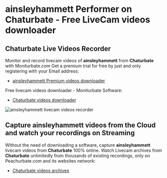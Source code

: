 # ainsleyhammett Performer on Chaturbate - Free LiveCam videos downloader

## Chaturbate Live Videos Recorder

Monitor and record livecam videos of **ainsleyhammett** from **Chaturbate** with Moniturbate.com
Get a premium trial for free by just and only registering with your Email address:
* [ainsleyhammett Premium videos downloader](https://moniturbate.com/request-demo-licence-key.html)

Free livecam videos downloader - Moniturbate Software:
* [Chaturbate videos downloader](https://moniturbate.com/moniturbate-download-software.html)

![ainsleyhammett livecam videos recorder](https://peachurnet.com/templates/moniturbate-software.png)


## Capture ainsleyhammett videos from the Cloud and watch your recordings on Streaming

Without the need of downloading a software, capture **ainsleyhammett** livecam videos from **Chaturbate** 100% online.
Watch Livecam archives from **Chaturbate** unlimitedly from thousands of existing recordings, only on Peachurbate.com and its websites network:
* [Chaturbate videos archives](https://peachurnet.com/)